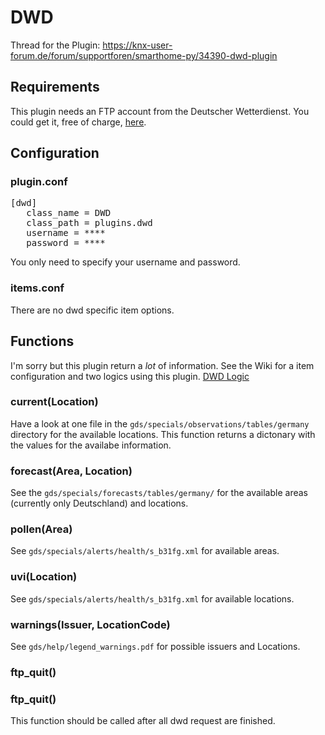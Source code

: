 # DWD

Thread for the Plugin: https://knx-user-forum.de/forum/supportforen/smarthome-py/34390-dwd-plugin

## Requirements

This plugin needs an FTP account from the Deutscher Wetterdienst.
You could get it, free of charge, [here](http://kunden.dwd.de/gdsRegistration/gdsRegistrationStart.do).

## Configuration

### plugin.conf
<pre>
[dwd]
   class_name = DWD
   class_path = plugins.dwd
   username = ****
   password = ****
</pre>

You only need to specify your username and password.

### items.conf

There are no dwd specific item options.

## Functions

I'm sorry but this plugin return a _lot_ of information. See the Wiki for a item configuration and two logics using this plugin.
[DWD Logic](https://github.com/smarthomeNG/smarthome/wiki/DWD)

### current(Location)
Have a look at one file in the `gds/specials/observations/tables/germany` directory for the available locations.
This function returns a dictonary with the values for the availabe information.

### forecast(Area, Location)
See the `gds/specials/forecasts/tables/germany/` for the available areas (currently only Deutschland) and locations.

### pollen(Area)
See `gds/specials/alerts/health/s_b31fg.xml` for available areas.

### uvi(Location)
See `gds/specials/alerts/health/s_b31fg.xml` for available locations.

### warnings(Issuer, LocationCode)
See `gds/help/legend_warnings.pdf` for possible issuers and Locations.

### ftp_quit()
### ftp_quit()
This function should be called after all dwd request are finished.

